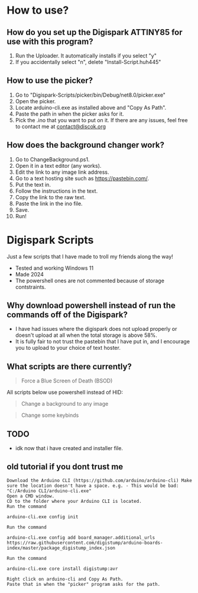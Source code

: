 # How to use?

## How do you set up the Digispark ATTINY85 for use with this program?
1. Run the Uploader. It automatically installs if you select "y"
2. If you accidentally select "n", delete "Install-Script.huh445"

## How to use the picker?
1. Go to "Digispark-Scripts/picker/bin/Debug/net8.0/picker.exe"
2. Open the picker.
3. Locate arduino-cli.exe as installed above and "Copy As Path".
4. Paste the path in when the picker asks for it.
5. Pick the .ino that you want to put on it.
If there are any issues, feel free to contact me at contact@discok.org

## How does the background changer work?
1. Go to ChangeBackground.ps1.
2. Open it in a text editor (any works).
3. Edit the link to any image link address.
4. Go to a text hosting site such as https://pastebin.com/.
5. Put the text in.
6. Follow the instructions in the text.
7. Copy the link to the raw text.
8. Paste the link in the ino file.
9. Save.
10. Run!

# Digispark Scripts
Just a few scripts that I have made to troll my friends along the way!
- Tested and working Windows 11
- Made 2024
- The powershell ones are not commented because of storage contstraints.
## Why download powershell instead of run the commands off of the Digispark?
- I have had issues where the digispark does not upload properly or doesn't upload at all when the total storage is above 58%.
- It is fully fair to not trust the pastebin that I have put in, and I encourage you to upload to your choice of text hoster.

## What scripts are there currently?
>Force a Blue Screen of Death (BSOD)

All scripts below use powershell instead of HID:
>Change a background to any image

> Change some keybinds

## TODO
- idk now that i have created and installer file.

## old tutorial if you dont trust me

    Download the Arduino CLI (https://github.com/arduino/arduino-cli) Make sure the location doesn't have a space. e.g. - This would be bad: "C:/Arduino CLI/arduino-cli.exe"
    Open a CMD window.
    CD to the folder where your Arduino CLI is located.
    Run the command

    arduino-cli.exe config init

    Run the command

    arduino-cli.exe config add board_manager.additional_urls https://raw.githubusercontent.com/digistump/arduino-boards-index/master/package_digistump_index.json

    Run the command

    arduino-cli.exe core install digistump:avr

    Right click on arduino-cli and Copy As Path.
    Paste that in when the "picker" program asks for the path.
